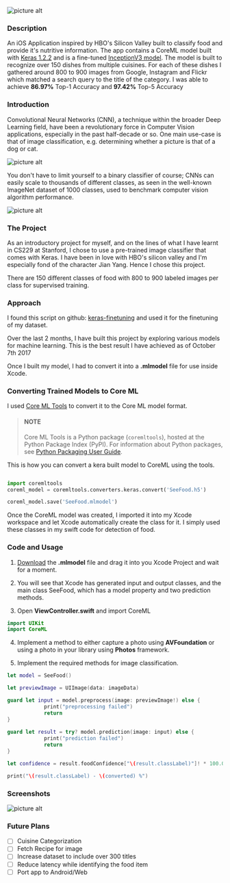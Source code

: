 ![picture alt](https://i.imgur.com/NPKin9Y.png)

### Description ###
An iOS Application inspired by HBO's Silicon Valley built to classify food and provide it's nutritive information. The app contains a CoreML model built with [Keras 1.2.2](https://keras.io) and is a fine-tuned [InceptionV3 model](https://arxiv.org/abs/1512.00567). The model is built to recognize over 150 dishes from multiple cuisines. For each of these dishes I gathered around 800 to 900 images from Google, Instagram and Flickr which matched a search query to the title of the category. I was able to achieve **86.97%** Top-1 Accuracy and **97.42%** Top-5 Accuracy

### Introduction ###
Convolutional Neural Networks (CNN), a technique within the broader Deep Learning field, have been a revolutionary force in Computer Vision applications, especially in the past half-decade or so. One main use-case is that of image classification, e.g. determining whether a picture is that of a dog or cat.

![picture alt](http://d3kbpzbmcynnmx.cloudfront.net/wp-content/uploads/2015/11/Screen-Shot-2015-11-07-at-7.26.20-AM.png)

You don't have to limit yourself to a binary classifier of course; CNNs can easily scale to thousands of different classes, as seen in the well-known ImageNet dataset of 1000 classes, used to benchmark computer vision algorithm performance.

![picture alt](https://blog.keras.io/img/keras-tensorflow-logo.jpg)

### The Project ###
As an introductory project for myself, and on the lines of what I have learnt in CS229 at Stanford, I chose to use a pre-trained image classifier that comes with Keras. I have been in love with HBO's silicon valley and I'm especially fond of the character Jian Yang. Hence I chose this project.

There are 150 different classes of food with 800 to 900 labeled images per class for supervised training. 

### Approach ###
I found this script on github: [keras-finetuning](https://github.com/danielvarga/keras-finetuning) and used it for the finetuning of my dataset.

Over the last 2 months, I have built this project by exploring various models for machine learning. This is the best result I have achieved as of October 7th 2017

Once I built my model, I had to convert it into a __.mlmodel__ file for use inside Xcode. 

### Converting Trained Models to Core ML ###
I used [Core ML Tools](https://pypi.python.org/pypi/coremltools) to convert it to the Core ML model format.
> #### NOTE ####
>Core ML Tools is a Python package (`coremltools`), hosted at the Python Package Index (PyPI). For information about Python packages, see [Python Packaging User Guide](https://packaging.python.org/guides/migrating-to-pypi-org/).

This is how you can convert a kera built model to CoreML using the tools.

```python

import coremltools
coreml_model = coremltools.converters.keras.convert('SeeFood.h5')

coreml_model.save('SeeFood.mlmodel')
```

Once the CoreML model was created, I imported it into my Xcode workspace and let Xcode automatically create the class for it. I simply used these classes in my swift code for detection of food.

### Code and Usage ###
1. [Download](https://www.dropbox.com/s/ikdq6u6ca35432u/SeeFood.mlmodel?dl=0) the __.mlmodel__ file and drag it into you Xcode Project and wait for a moment.

2. You will see that Xcode has generated input and output classes, and the main class SeeFood, which has a model property and two prediction methods.

3. Open __ViewController.swift__ and import CoreML

```swift
import UIKit
import CoreML
```

4. Implement a method to either capture a photo using __AVFoundation__ or using a photo in your library using __Photos__ framework.

5. Implement the required methods for image classification.

```swift
let model = SeeFood()

let previewImage = UIImage(data: imageData)

guard let input = model.preprocess(image: previewImage!) else {
            print("preprocessing failed")
            return
}
        
guard let result = try? model.prediction(image: input) else {
            print("prediction failed")
            return
}

let confidence = result.foodConfidence["\(result.classLabel)"]! * 100.0

print("\(result.classLabel) - \(converted) %")

```


### Screenshots ###
![picture alt](https://i.imgur.com/LS6bT8U.jpg)

### Future Plans ###
- [ ] Cuisine Categorization
- [ ] Fetch Recipe for image
- [ ] Increase dataset to include over 300 titles
- [ ] Reduce latency while identifying the food item
- [ ] Port app to Android/Web 
